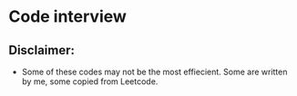 # Code interview

## Disclaimer: 
- Some of these codes may not be the most effiecient. Some are written by me, some copied from Leetcode.
